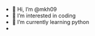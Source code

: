 - 👋 Hi, I’m @mkh09
- 👀 I’m interested in coding
- 🌱 I’m currently learning python
-


<!---
Pexie1/Pexie1 is a ✨ special ✨ repository because its `README.md` (this file) appears on your GitHub profile.
You can click the Preview link to take a look at your changes.
--->
